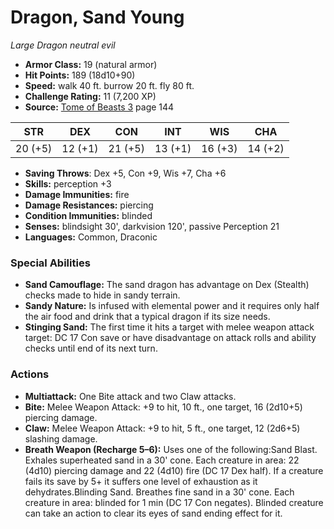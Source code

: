 # Dragon, Sand Young

*Large* *Dragon* *neutral evil*

- **Armor Class:** 19 (natural armor)
- **Hit Points:** 189 (18d10+90)
- **Speed:** walk 40 ft. burrow 20 ft. fly 80 ft.
- **Challenge Rating:** 11 (7,200 XP)
- **Source:** [Tome of Beasts 3](https://koboldpress.com/kpstore/product/tome-of-beasts-3-for-5th-edition/) page 144

| STR | DEX | CON | INT | WIS | CHA |
| --- | --- | --- | --- | --- | --- |
| 20 (+5) | 12 (+1) | 21 (+5) | 13 (+1) | 16 (+3) | 14 (+2) |

- **Saving Throws**: Dex +5, Con +9, Wis +7, Cha +6
- **Skills:** perception +3
- **Damage Immunities:** fire
- **Damage Resistances:** piercing
- **Condition Immunities:** blinded
- **Senses:** blindsight 30', darkvision 120', passive Perception 21
- **Languages:** Common, Draconic

### Special Abilities

- **Sand Camouflage:** The sand dragon has advantage on Dex (Stealth) checks made to hide in sandy terrain.
- **Sandy Nature:** Is infused with elemental power and it requires only half the air food and drink that a typical dragon if its size needs.
- **Stinging Sand:** The first time it hits a target with melee weapon attack target: DC 17 Con save or have disadvantage on attack rolls and ability checks until end of its next turn.

### Actions

- **Multiattack:** One Bite attack and two Claw attacks.
- **Bite:** Melee Weapon Attack: +9 to hit, 10 ft., one target, 16 (2d10+5) piercing damage.
- **Claw:** Melee Weapon Attack: +9 to hit, 5 ft., one target, 12 (2d6+5) slashing damage.
- **Breath Weapon (Recharge 5–6):** Uses one of the following:Sand Blast. Exhales superheated sand in a 30' cone. Each creature in area: 22 (4d10) piercing damage and 22 (4d10) fire (DC 17 Dex half). If a creature fails its save by 5+ it suffers one level of exhaustion as it dehydrates.Blinding Sand. Breathes fine sand in a 30' cone. Each creature in area: blinded for 1 min (DC 17 Con negates). Blinded creature can take an action to clear its eyes of sand ending effect for it.



